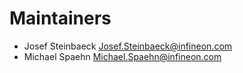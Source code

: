 <!--
SPDX-FileCopyrightText: Copyright (c) 2024 Infineon Technologies AG
SPDX-License-Identifier: CC-BY-4.0
-->

# Maintainers

- Josef Steinbaeck <Josef.Steinbaeck@infineon.com>
- Michael Spaehn <Michael.Spaehn@infineon.com>
